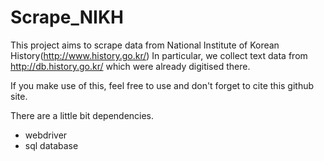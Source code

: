 # Scrape_NIKH

This project aims to scrape data from National Institute of Korean History(http://www.history.go.kr/)
In particular, we collect text data from http://db.history.go.kr/ which were already digitised there. 

If you make use of this, feel free to use and don't forget to cite this github site. 

There are a little bit dependencies. 
- webdriver
- sql database

